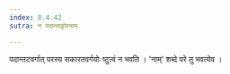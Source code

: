 ```yaml
---
index: 8.4.42
sutra: न पदान्ताट्टोरनाम्

---
```

पदान्तटवर्गात् परस्य सकारतवर्गयोः ष्टुत्वं न भवति । 'नाम्' शब्दे परे तु भवत्येव । 